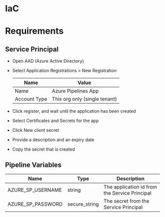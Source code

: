 # IaC

# Requirements

## Service Principal

- Open AAD (Azure Active Directory)
- Select Application Registrations > New Registration

  Name | Value
  --- | ---
  Name | Azure Pipelines App
  Account Type | This org only (single tenant)

- Click register, and wait until the application has been created
- Select Certificates and Secrets for the app
- Click New client secret
- Provide a description and an expiry date
- Copy the secret that is created

## Pipeline Variables

 Name | Type | Description
 --- | --- | ---
 AZURE_SP_USERNAME | string | The application id from the Service Principal
 AZURE_SP_PASSWORD | secure_string | The secret from the Service Principal
